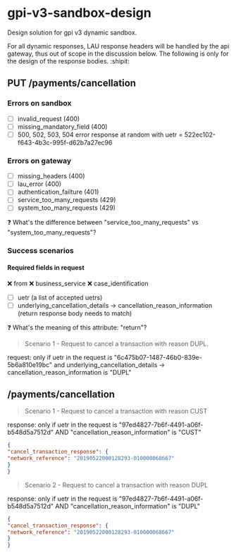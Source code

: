 # gpi-v3-sandbox-design
Design solution for gpi v3 dynamic sandbox.

For all dynamic responses, LAU response headers will be handled by the api gateway, thus out of scope in the discussion below. The following is only for the design of the response bodies. :shipit:

## PUT /payments/cancellation

### Errors on sandbox
- [ ] invalid_request (400)
- [ ] missing_mandatory_field (400)
- [ ] 500, 502, 503, 504 error response at random with uetr =  522ec102-f643-4b3c-995f-d62b7a27ec96

### Errors on gateway
- [ ] missing_headers (400)
- [ ] lau_error (400)
- [ ] authentication_failture (401)
- [ ] service_too_many_requests (429)
- [ ] system_too_many_requests (429)

:question: What's the difference between "service_too_many_requests" vs "system_too_many_requests"?

### Success scenarios

#### Required fields in request

:x: from
:x: business_service
:x: case_identification
- [ ] uetr (a list of accepted uetrs)
- [ ] underlying_cancellation_details -> cancellation_reason_information (return response body needs to match)

:question: What's the meaning of this attribute: "return"?

> Scenario 1 - Request to cancel a transaction with reason DUPL.

request: only if uetr in the request is "6c475b07-1487-46b0-839e-5b6a810e19bc" and underlying_cancellation_details -> cancellation_reason_information is "DUPL"

## /payments/cancellation

> Scenario 1 - Request to cancel a transaction with reason CUST

response: only if uetr in the request is "97ed4827-7b6f-4491-a06f-b548d5a7512d" AND
 "cancellation_reason_information" is "CUST"

```json
{
"cancel_transaction_response": {
"network_reference": "20190522000128293-010000068667"
}
}
```

> Scenario 2 - Request to cancel a transaction with reason DUPL

response: only if uetr in the request is "97ed4827-7b6f-4491-a06f-b548d5a7512d" AND
 "cancellation_reason_information" is "DUPL"

```json
{
"cancel_transaction_response": {
"network_reference": "20190522000128293-010000068667"
}
}
```
